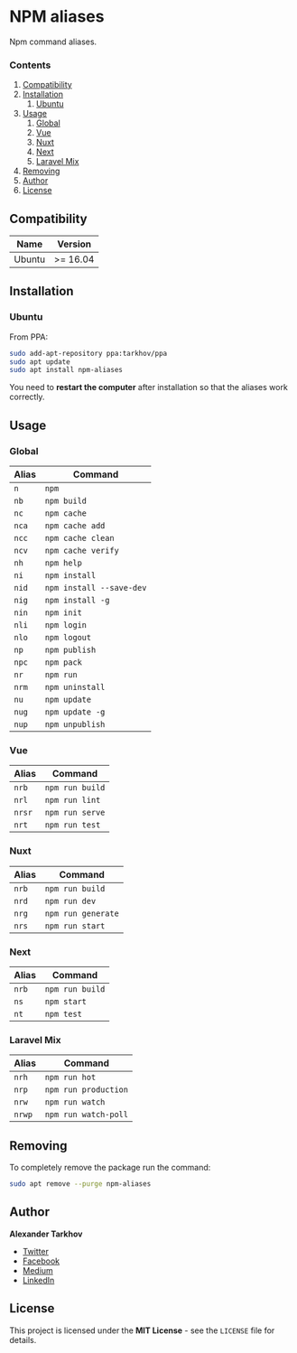 # NPM aliases

Npm command aliases.

### Contents

1. [Compatibility](#compatibility)
2. [Installation](#installation)
   1. [Ubuntu](#ubuntu)
3. [Usage](#usage)
   1. [Global](#global)
   2. [Vue](#vue)
   3. [Nuxt](#nuxt)
   4. [Next](#next)
   5. [Laravel Mix](#laravel-mix)
4. [Removing](#removing)
5. [Author](#author)
6. [License](#license)

## Compatibility

Name | Version
------- | -------
Ubuntu | >= 16.04

## Installation

### Ubuntu

From PPA:

```bash
sudo add-apt-repository ppa:tarkhov/ppa
sudo apt update
sudo apt install npm-aliases
```

You need to **restart the computer** after installation so that the aliases work correctly.

## Usage

### Global

Alias | Command
------- | -------
`n` | `npm`
`nb` | `npm build`
`nc` | `npm cache`
`nca` | `npm cache add`
`ncc` | `npm cache clean`
`ncv` | `npm cache verify`
`nh` | `npm help`
`ni` | `npm install`
`nid` | `npm install --save-dev`
`nig` | `npm install -g`
`nin` | `npm init`
`nli` | `npm login`
`nlo` | `npm logout`
`np` | `npm publish`
`npc` | `npm pack`
`nr` | `npm run`
`nrm` | `npm uninstall`
`nu` | `npm update`
`nug` | `npm update -g`
`nup` | `npm unpublish`

### Vue
Alias | Command
------- | -------
`nrb` | `npm run build`
`nrl` | `npm run lint`
`nrsr` | `npm run serve`
`nrt` | `npm run test`

### Nuxt
Alias | Command
------- | -------
`nrb` | `npm run build`
`nrd` | `npm run dev`
`nrg` | `npm run generate`
`nrs` | `npm run start`

### Next
Alias | Command
------- | -------
`nrb` | `npm run build`
`ns` | `npm start`
`nt` | `npm test`

### Laravel Mix
Alias | Command
------- | -------
`nrh` | `npm run hot`
`nrp` | `npm run production`
`nrw` | `npm run watch`
`nrwp` | `npm run watch-poll`

## Removing

To completely remove the package run the command:

```bash
sudo apt remove --purge npm-aliases
```

## Author

**Alexander Tarkhov**

* [Twitter](https://twitter.com/alextarkhov)
* [Facebook](https://www.facebook.com/alex.tarkhov)
* [Medium](https://medium.com/@tarkhov)
* [LinkedIn](https://www.linkedin.com/in/tarkhov/)

## License

This project is licensed under the **MIT License** - see the `LICENSE` file for details.
